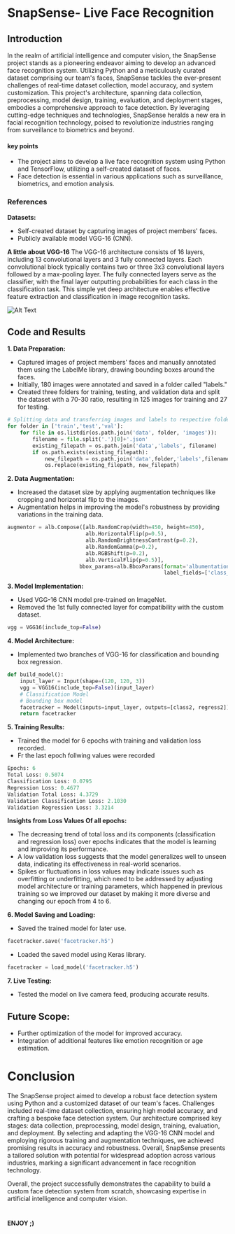 # SnapSense- Live Face Recognition

## Introduction 
In the realm of artificial intelligence and computer vision, the SnapSense project stands as a pioneering endeavor aiming to develop an advanced face recognition system. Utilizing Python and a meticulously curated dataset comprising our team's faces, SnapSense tackles the ever-present challenges of real-time dataset collection, model accuracy, and system customization. This project's architecture, spanning data collection, preprocessing, model design, training, evaluation, and deployment stages, embodies a comprehensive approach to face detection. By leveraging cutting-edge techniques and technologies, SnapSense heralds a new era in facial recognition technology, poised to revolutionize industries ranging from surveillance to biometrics and beyond.

#### key points
- The project aims to develop a live face recognition system using Python and TensorFlow, utilizing a self-created dataset of faces.
- Face detection is essential in various applications such as surveillance, biometrics, and emotion analysis.

### References

**Datasets:**
- Self-created dataset by capturing images of project members' faces.
- Publicly available model VGG-16 (CNN).

**A little about VGG-16**
The VGG-16 architecture consists of 16 layers, including 13 convolutional layers and 3 fully connected layers. Each convolutional block typically contains two or three 3x3 convolutional layers followed by a max-pooling layer. The fully connected layers serve as the classifier, with the final layer outputting probabilities for each class in the classification task. This simple yet deep architecture enables effective feature extraction and classification in image recognition tasks.

![Alt Text](image_url)


## Code and Results

**1. Data Preparation:**
- Captured images of project members' faces and manually annotated them using the LabelMe library, drawing bounding boxes around the faces.
- Initially, 180 images were annotated and saved in a folder called "labels."
- Created three folders for training, testing, and validation data and split the dataset with a 70-30 ratio, resulting in 125 images for training and 27 for testing.

```python
# Splitting data and transferring images and labels to respective folders
for folder in ['train','test','val']:
    for file in os.listdir(os.path.join('data', folder, 'images')):
        filename = file.split('.')[0]+'.json'
        existing_filepath = os.path.join('data','labels', filename)
        if os.path.exists(existing_filepath): 
            new_filepath = os.path.join('data',folder,'labels',filename)
            os.replace(existing_filepath, new_filepath)
```



**2. Data Augmentation:**
- Increased the dataset size by applying augmentation techniques like cropping and horizontal flip to the images.
- Augmentation helps in improving the model's robustness by providing variations in the training data.

```python
augmentor = alb.Compose([alb.RandomCrop(width=450, height=450), 
                         alb.HorizontalFlip(p=0.5), 
                         alb.RandomBrightnessContrast(p=0.2),
                         alb.RandomGamma(p=0.2), 
                         alb.RGBShift(p=0.2), 
                         alb.VerticalFlip(p=0.5)], 
                       bbox_params=alb.BboxParams(format='albumentations', 
                                                  label_fields=['class_labels']))
```





**3. Model Implementation:**
- Used VGG-16 CNN model pre-trained on ImageNet.
- Removed the 1st fully connected layer for compatibility with the custom dataset.
```python
vgg = VGG16(include_top=False)
```

**4. Model Architecture:**
- Implemented two branches of VGG-16 for classification and bounding box regression.
```python
def build_model():
    input_layer = Input(shape=(120, 120, 3))
    vgg = VGG16(include_top=False)(input_layer)
    # Classification Model
    # Bounding box model
    facetracker = Model(inputs=input_layer, outputs=[class2, regress2])
    return facetracker
```

**5. Training Results:**
- Trained the model for 6 epochs with training and validation loss recorded.
- Fr the last epoch follwing values were recorded
```python
Epochs: 6
Total Loss: 0.5074
Classification Loss: 0.0795
Regression Loss: 0.4677
Validation Total Loss: 4.3729
Validation Classification Loss: 2.1030
Validation Regression Loss: 3.3214
```
**Insights from Loss Values Of all epochs:**

- The decreasing trend of total loss and its components (classification and regression loss) over epochs indicates that the model is learning and improving its performance.
- A low validation loss suggests that the model generalizes well to unseen data, indicating its effectiveness in real-world scenarios.
- Spikes or fluctuations in loss values may indicate issues such as overfitting or underfitting, which need to be addressed by adjusting model architecture or training parameters, which happened in previous training so we improved our dataset by making it more diverse and changing our epoch from 4 to 6.

**6. Model Saving and Loading:**
- Saved the trained model for later use.
```python
facetracker.save('facetracker.h5')
```
- Loaded the saved model using Keras library.
```python
facetracker = load_model('facetracker.h5')
```

**7. Live Testing:**
- Tested the model on live camera feed, producing accurate results.


## Future Scope:
- Further optimization of the model for improved accuracy.
- Integration of additional features like emotion recognition or age estimation.

# Conclusion
The SnapSense project aimed to develop a robust face detection system using Python and a customized dataset of our team's faces. Challenges included real-time dataset collection, ensuring high model accuracy, and crafting a bespoke face detection system. Our architecture comprised key stages: data collection, preprocessing, model design, training, evaluation, and deployment. By selecting and adapting the VGG-16 CNN model and employing rigorous training and augmentation techniques, we achieved promising results in accuracy and robustness. Overall, SnapSense presents a tailored solution with potential for widespread adoption across various industries, marking a significant advancement in face recognition technology.

Overall, the project successfully demonstrates the capability to build a custom face detection system from scratch, showcasing expertise in artificial intelligence and computer vision.
# 
   **ENJOY ;)**
# 
